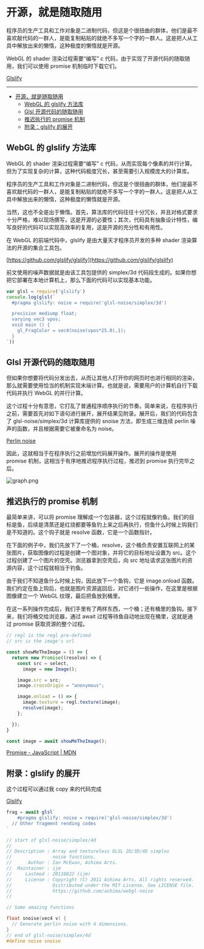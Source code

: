 # 开源，就是随取随用

程序员的生产工具和工作对象是二进制代码，但这是个很扭曲的群体，他们是最不喜欢敲代码的一群人，是能复制粘贴的就绝不多写一个字的一群人。这是把人从工具中解放出来的懒惰，这种极度的懒惰就是开源。

WebGL 的 shader 渲染过程需要“编写” c 代码，由于实现了开源代码的随取随用，我们可以使用 promise 机制临时下载它们。

[Glslify](https://observablehq.com/@listenzcc/glslify)

---
- [开源，就是随取随用](#开源就是随取随用)
  - [WebGL 的 glslify 方法库](#webgl-的-glslify-方法库)
  - [Glsl 开源代码的随取随用](#glsl-开源代码的随取随用)
  - [推迟执行的 promise 机制](#推迟执行的-promise-机制)
  - [附录：glslify 的展开](#附录glslify-的展开)


## WebGL 的 glslify 方法库

WebGL 的 shader 渲染过程需要“编写” c 代码，从而实现每个像素的并行计算。但为了实现复杂的计算，这种代码极度冗长，甚至需要引入规模庞大的计算库。

程序员的生产工具和工作对象是二进制代码，但这是个很扭曲的群体，他们是最不喜欢敲代码的一群人，是能复制粘贴的就绝不多写一个字的一群人。这是把人从工具中解放出来的懒惰，这种极度的懒惰就是开源。

当然，这也不全是出于懒惰。首先，算法库的代码往往十分冗长，并且对格式要求十分严格，难以现场撰写，这是开源的必要性；其次，代码具有抽象设计特性，编写良好的代码可以实现高效率的复用，这是开源的充分性和有用性。

在 WebGL  的前端代码中，glslify 是由大量天才程序员开发的多种 shader 渲染算法的开源的集合工具包。

[https://github.com/glslify/glslify](https://github.com/glslify/glslify)

前文使用的噪声数据就是由该工具包提供的 simplex/3d 代码段生成的。如果你想把它部署在本地计算机上，那么下面的代码可以实现基本功能。

```jsx
var glsl = require('glslify')
console.log(glsl(`
  #pragma glslify: noise = require('glsl-noise/simplex/3d')

  precision mediump float;
  varying vec3 vpos;
  void main () {
    gl_FragColor = vec4(noise(vpos*25.0),1);
  }
`))
```

## Glsl 开源代码的随取随用

但如果你想要将代码分发出去，从而让其他人打开你的网页时也进行相同的渲染，那么就需要使用恰当的机制实现末端计算。也就是说，需要用户的计算机自行下载代码并执行 WebGL 的并行计算。

这个过程十分有意思，它打乱了普通程序顺序执行的节奏。简单来说，在程序执行之前，需要首先对如下语句进行展开，展开结果见附录。展开后，我们的代码包含了 glsl-noise/simplex/3d 计算库提供的 snoise 方法，即生成三维连续 perlin 噪声的函数，并且根据需要它被重命名为 noise。

[Perlin noise](https://en.wikipedia.org/wiki/Perlin_noise)

因此，这就相当于在程序执行之前增加代码展开操作。展开的操作是使用 promise 机制，这相当于有序地推迟程序执行过程，推迟到 promise 执行完毕之后。

![graph.png](%E5%BC%80%E6%BA%90%EF%BC%8C%E5%B0%B1%E6%98%AF%E9%9A%8F%E5%8F%96%E9%9A%8F%E7%94%A8%202997ca9058a641fd93769e4633387fb9/graph.png)

## 推迟执行的 promise 机制

最简单来讲，可以将 promise 理解成一个包装器，这个过程就像钓鱼。我们的目标是鱼，后续是清蒸还是红烧都要等鱼钓上来之后再执行，但鱼什么时候上钩我们是不知道的。这个钩子就是 resolve 函数，它是一个函数指针。

在下面的例子中，我们先放下了一个桶，resolve，这个桶负责安置互联网上的某张图片，获取图像的过程是创建一个图对象，并将它的目标地址设置为 src。这个过程创建了一个图片的空壳。浏览器拿到空壳后，向 src 地址请求这张图片的资源内容，这个过程就相当于钓鱼。

由于我们不知道鱼什么时候上钩，因此放下一个鱼钩，它是 image.onload 函数。我们约定在鱼上钩后，也就是图片资源返回后，对它进行一些操作，在这里是根据图像建立一个 WebGL 纹理，最后把鱼放到桶里。

在这一系列操作完成后，我们手里有了两样东西，一个桶；还有桶里的鱼钩。接下来，我们将桶交给浏览器，通过 await 过程等待鱼自动地出现在桶里，这就是通过 promise 获取资源的整个过程。

```jsx
// regl is the regl pre-defined
// src is the image's url

const showMeTheImage = () => {
  return new Promise((resolve) => {
    const src = select,
      image = new Image();

    image.src = src;
    image.crossOrigin = "anonymous";

    image.onload = () => {
      image.texture = regl.texture(image);
      resolve(image);
    };

  });
}

const image = await showMeTheImage();
```

[Promise - JavaScript | MDN](https://developer.mozilla.org/en-US/docs/Web/JavaScript/Reference/Global_Objects/Promise)

## 附录：glslify 的展开

这个过程可以通过我 copy 来的代码完成

[Glslify](https://observablehq.com/@listenzcc/glslify)

```jsx
frag = await glsl`
	#pragma glslify: noise = require('glsl-noise/simplex/3d')
  // Other fragment rending codes
`
```

```c
// start of glsl-noise/simplex/4d
//
// Description : Array and textureless GLSL 2D/3D/4D simplex
//               noise functions.
//      Author : Ian McEwan, Ashima Arts.
//  Maintainer : ijm
//     Lastmod : 20110822 (ijm)
//     License : Copyright (C) 2011 Ashima Arts. All rights reserved.
//               Distributed under the MIT License. See LICENSE file.
//               https://github.com/ashima/webgl-noise
//

// Some amazing functions

float snoise(vec4 v) {
  // Generate perlin noise with 4 dimensions.
}
// end of glsl-noise/simplex/4d
#define noise snoise
```